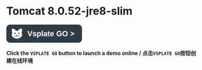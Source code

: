 # Tomcat 8.0.52-jre8-slim

<a href="https://www.vsplate.com/?docker-compose=https://github.com/vsplate/dcenvs/tomcat/8.0.52-jre8-slim"><img alt="VSPLATE GO" src="https://raw.githubusercontent.com/vsplate/images/master/vsgo_btn.png" width="200px"></a>

**Click the `VSPLATE GO` button to launch a demo online / 点击`VSPLATE GO`按钮创建在线环境**
